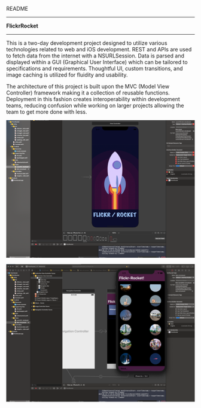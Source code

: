 README


****************
**FlickrRocket**
****************

This is a two-day development project designed to utilize various technologies related to web and iOS development. REST and APIs are used to fetch data from the internet with a NSURLSession. Data is parsed and displayed within a GUI (Graphical User Interface) which can be tailored to specifications and requirements. Thoughtful UI, custom transitions, and image caching is utilized for fluidity and usability.

The architecture of this project is built upon the MVC (Model View Controller) framework making it a collection of reusable functions. Deployment in this fashion creates interoperability within development teams, reducing confusion while working on larger projects allowing the team to get more done with less.


![](images/rocketScreenOne.png)

![](images/rocketScreenTwo.png)
 
 

